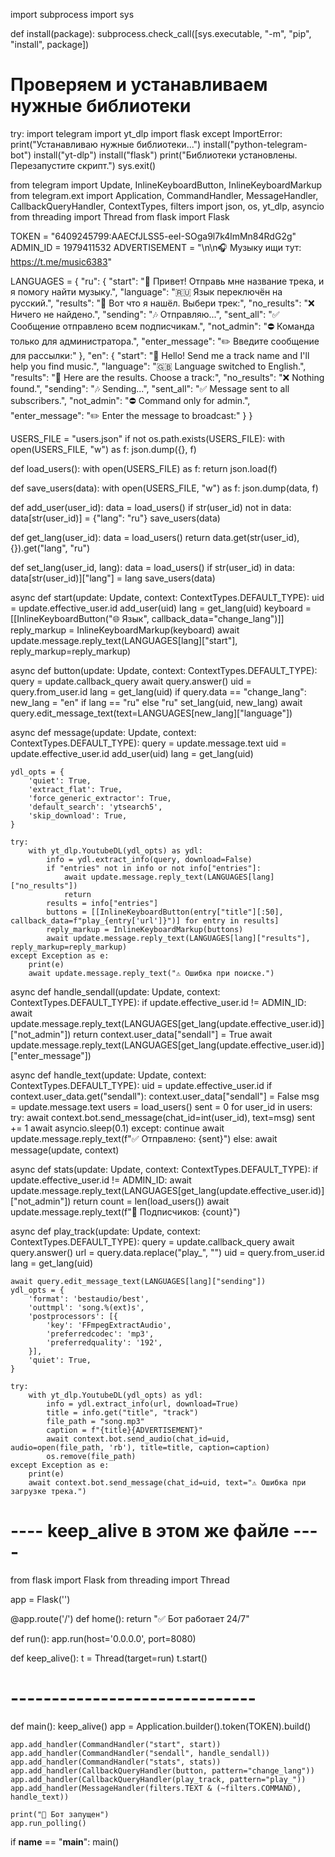 import subprocess
import sys

def install(package):
    subprocess.check_call([sys.executable, "-m", "pip", "install", package])

# Проверяем и устанавливаем нужные библиотеки
try:
    import telegram
    import yt_dlp
    import flask
except ImportError:
    print("Устанавливаю нужные библиотеки...")
    install("python-telegram-bot")
    install("yt-dlp")
    install("flask")
    print("Библиотеки установлены. Перезапустите скрипт.")
    sys.exit()

from telegram import Update, InlineKeyboardButton, InlineKeyboardMarkup
from telegram.ext import Application, CommandHandler, MessageHandler, CallbackQueryHandler, ContextTypes, filters
import json, os, yt_dlp, asyncio
from threading import Thread
from flask import Flask

TOKEN = "6409245799:AAECfJLSS5-eeI-SOga9l7k4lmMn84RdG2g"
ADMIN_ID = 1979411532
ADVERTISEMENT = "\n\n🎧 Музыку ищи тут: https://t.me/music6383"

LANGUAGES = {
    "ru": {
        "start": "👋 Привет! Отправь мне название трека, и я помогу найти музыку.",
        "language": "🇷🇺 Язык переключён на русский.",
        "results": "🔎 Вот что я нашёл. Выбери трек:",
        "no_results": "❌ Ничего не найдено.",
        "sending": "🎶 Отправляю...",
        "sent_all": "✅ Сообщение отправлено всем подписчикам.",
        "not_admin": "⛔ Команда только для администратора.",
        "enter_message": "✏️ Введите сообщение для рассылки:"
    },
    "en": {
        "start": "👋 Hello! Send me a track name and I'll help you find music.",
        "language": "🇬🇧 Language switched to English.",
        "results": "🔎 Here are the results. Choose a track:",
        "no_results": "❌ Nothing found.",
        "sending": "🎶 Sending...",
        "sent_all": "✅ Message sent to all subscribers.",
        "not_admin": "⛔ Command only for admin.",
        "enter_message": "✏️ Enter the message to broadcast:"
    }
}

USERS_FILE = "users.json"
if not os.path.exists(USERS_FILE):
    with open(USERS_FILE, "w") as f:
        json.dump({}, f)

def load_users():
    with open(USERS_FILE) as f:
        return json.load(f)

def save_users(data):
    with open(USERS_FILE, "w") as f:
        json.dump(data, f)

def add_user(user_id):
    data = load_users()
    if str(user_id) not in data:
        data[str(user_id)] = {"lang": "ru"}
        save_users(data)

def get_lang(user_id):
    data = load_users()
    return data.get(str(user_id), {}).get("lang", "ru")

def set_lang(user_id, lang):
    data = load_users()
    if str(user_id) in data:
        data[str(user_id)]["lang"] = lang
        save_users(data)

async def start(update: Update, context: ContextTypes.DEFAULT_TYPE):
    uid = update.effective_user.id
    add_user(uid)
    lang = get_lang(uid)
    keyboard = [[InlineKeyboardButton("🌐 Язык", callback_data="change_lang")]]
    reply_markup = InlineKeyboardMarkup(keyboard)
    await update.message.reply_text(LANGUAGES[lang]["start"], reply_markup=reply_markup)

async def button(update: Update, context: ContextTypes.DEFAULT_TYPE):
    query = update.callback_query
    await query.answer()
    uid = query.from_user.id
    lang = get_lang(uid)
    if query.data == "change_lang":
        new_lang = "en" if lang == "ru" else "ru"
        set_lang(uid, new_lang)
        await query.edit_message_text(text=LANGUAGES[new_lang]["language"])

async def message(update: Update, context: ContextTypes.DEFAULT_TYPE):
    query = update.message.text
    uid = update.effective_user.id
    add_user(uid)
    lang = get_lang(uid)

    ydl_opts = {
        'quiet': True,
        'extract_flat': True,
        'force_generic_extractor': True,
        'default_search': 'ytsearch5',
        'skip_download': True,
    }

    try:
        with yt_dlp.YoutubeDL(ydl_opts) as ydl:
            info = ydl.extract_info(query, download=False)
            if "entries" not in info or not info["entries"]:
                await update.message.reply_text(LANGUAGES[lang]["no_results"])
                return
            results = info["entries"]
            buttons = [[InlineKeyboardButton(entry["title"][:50], callback_data=f"play_{entry['url']}")] for entry in results]
            reply_markup = InlineKeyboardMarkup(buttons)
            await update.message.reply_text(LANGUAGES[lang]["results"], reply_markup=reply_markup)
    except Exception as e:
        print(e)
        await update.message.reply_text("⚠️ Ошибка при поиске.")

async def handle_sendall(update: Update, context: ContextTypes.DEFAULT_TYPE):
    if update.effective_user.id != ADMIN_ID:
        await update.message.reply_text(LANGUAGES[get_lang(update.effective_user.id)]["not_admin"])
        return
    context.user_data["sendall"] = True
    await update.message.reply_text(LANGUAGES[get_lang(update.effective_user.id)]["enter_message"])

async def handle_text(update: Update, context: ContextTypes.DEFAULT_TYPE):
    uid = update.effective_user.id
    if context.user_data.get("sendall"):
        context.user_data["sendall"] = False
        msg = update.message.text
        users = load_users()
        sent = 0
        for user_id in users:
            try:
                await context.bot.send_message(chat_id=int(user_id), text=msg)
                sent += 1
                await asyncio.sleep(0.1)
            except:
                continue
        await update.message.reply_text(f"✅ Отправлено: {sent}")
    else:
        await message(update, context)

async def stats(update: Update, context: ContextTypes.DEFAULT_TYPE):
    if update.effective_user.id != ADMIN_ID:
        await update.message.reply_text(LANGUAGES[get_lang(update.effective_user.id)]["not_admin"])
        return
    count = len(load_users())
    await update.message.reply_text(f"👥 Подписчиков: {count}")

async def play_track(update: Update, context: ContextTypes.DEFAULT_TYPE):
    query = update.callback_query
    await query.answer()
    url = query.data.replace("play_", "")
    uid = query.from_user.id
    lang = get_lang(uid)

    await query.edit_message_text(LANGUAGES[lang]["sending"])
    ydl_opts = {
        'format': 'bestaudio/best',
        'outtmpl': 'song.%(ext)s',
        'postprocessors': [{
            'key': 'FFmpegExtractAudio',
            'preferredcodec': 'mp3',
            'preferredquality': '192',
        }],
        'quiet': True,
    }

    try:
        with yt_dlp.YoutubeDL(ydl_opts) as ydl:
            info = ydl.extract_info(url, download=True)
            title = info.get("title", "track")
            file_path = "song.mp3"
            caption = f"{title}{ADVERTISEMENT}"
            await context.bot.send_audio(chat_id=uid, audio=open(file_path, 'rb'), title=title, caption=caption)
            os.remove(file_path)
    except Exception as e:
        print(e)
        await context.bot.send_message(chat_id=uid, text="⚠️ Ошибка при загрузке трека.")

# ---- keep_alive в этом же файле ----
from flask import Flask
from threading import Thread

app = Flask('')

@app.route('/')
def home():
    return "✅ Бот работает 24/7"

def run():
    app.run(host='0.0.0.0', port=8080)

def keep_alive():
    t = Thread(target=run)
    t.start()

# ------------------------------

def main():
    keep_alive()
    app = Application.builder().token(TOKEN).build()

    app.add_handler(CommandHandler("start", start))
    app.add_handler(CommandHandler("sendall", handle_sendall))
    app.add_handler(CommandHandler("stats", stats))
    app.add_handler(CallbackQueryHandler(button, pattern="change_lang"))
    app.add_handler(CallbackQueryHandler(play_track, pattern="play_"))
    app.add_handler(MessageHandler(filters.TEXT & (~filters.COMMAND), handle_text))

    print("🤖 Бот запущен")
    app.run_polling()

if __name__ == "__main__":
    main()